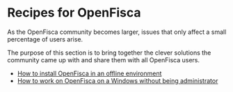 # Recipes for OpenFisca

As the OpenFisca community becomes larger, issues that only affect a small percentage of users arise.

The purpose of this section is to bring together the clever solutions the community came up with and share them with all OpenFisca users.

- [How to install OpenFisca in an offline environment](./offline-environment.md)
- [How to work on OpenFisca on a Windows without being administrator](./windows-no-admin.md)

